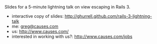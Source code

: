 Slides for a 5-minute lightning talk on view escaping in Rails 3.

- interactive copy of slides:
  http://ghurrell.github.com/rails-3-lightning-talk
- me:
  greg@causes.com
- us:
  http://www.causes.com/
- interested in working with us?:
  http://www.causes.com/jobs
